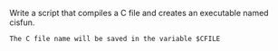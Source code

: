 Write a script that compiles a C file and creates an executable named cisfun.



    The C file name will be saved in the variable $CFILE



